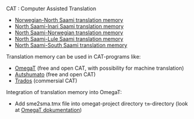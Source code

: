 CAT : Computer Assisted Translation

- [Norwegian-North Saami translation memory](http://divvun.no/static_files/nob2sme-tmx.zip)
- [North Saami-Inari Saami translation memory](http://divvun.no/static_files/sme2smn-tmx.zip)
- [North Saami-Norwegian translation memory](http://divvun.no/static_files/sme2nob.tmx.zip)
- [North Saami-Lule Saami translation memory](http://divvun.no/static_files/sme2smj.tmx.zip)
- [North Saami-South Saami translation memory](http://divvun.no/static_files/sme2sma.tmx.zip)

Translation memory can be used in CAT-programs like:

- [OmegaT](omegat.sme.html) (free and open CAT, with possibility for machine translation)
- [Autshumato](autshumato.html) (free and open CAT)
- [Trados](https://sv.wikipedia.org/wiki/Trados) (commersial CAT)

Integration of translation memory into OmegaT:

- Add sme2sma.tmx file into omegat-project directory `tm`-directory (look at [OmegaT dokumentation](https://omegat.sourceforge.io/manual-standard/en/chapter.translation.memories.html))
